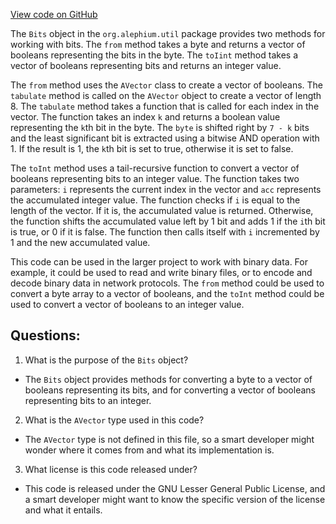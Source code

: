 [View code on GitHub](https://github.com/alephium/alephium/util/src/main/scala/org/alephium/util/Bits.scala)

The `Bits` object in the `org.alephium.util` package provides two methods for working with bits. The `from` method takes a byte and returns a vector of booleans representing the bits in the byte. The `toIint` method takes a vector of booleans representing bits and returns an integer value.

The `from` method uses the `AVector` class to create a vector of booleans. The `tabulate` method is called on the `AVector` object to create a vector of length 8. The `tabulate` method takes a function that is called for each index in the vector. The function takes an index `k` and returns a boolean value representing the `k`th bit in the byte. The `byte` is shifted right by `7 - k` bits and the least significant bit is extracted using a bitwise AND operation with 1. If the result is 1, the `k`th bit is set to true, otherwise it is set to false.

The `toInt` method uses a tail-recursive function to convert a vector of booleans representing bits to an integer value. The function takes two parameters: `i` represents the current index in the vector and `acc` represents the accumulated integer value. The function checks if `i` is equal to the length of the vector. If it is, the accumulated value is returned. Otherwise, the function shifts the accumulated value left by 1 bit and adds 1 if the `i`th bit is true, or 0 if it is false. The function then calls itself with `i` incremented by 1 and the new accumulated value.

This code can be used in the larger project to work with binary data. For example, it could be used to read and write binary files, or to encode and decode binary data in network protocols. The `from` method could be used to convert a byte array to a vector of booleans, and the `toInt` method could be used to convert a vector of booleans to an integer value.
## Questions: 
 1. What is the purpose of the `Bits` object?
- The `Bits` object provides methods for converting a byte to a vector of booleans representing its bits, and for converting a vector of booleans representing bits to an integer.

2. What is the `AVector` type used in this code?
- The `AVector` type is not defined in this file, so a smart developer might wonder where it comes from and what its implementation is.

3. What license is this code released under?
- This code is released under the GNU Lesser General Public License, and a smart developer might want to know the specific version of the license and what it entails.